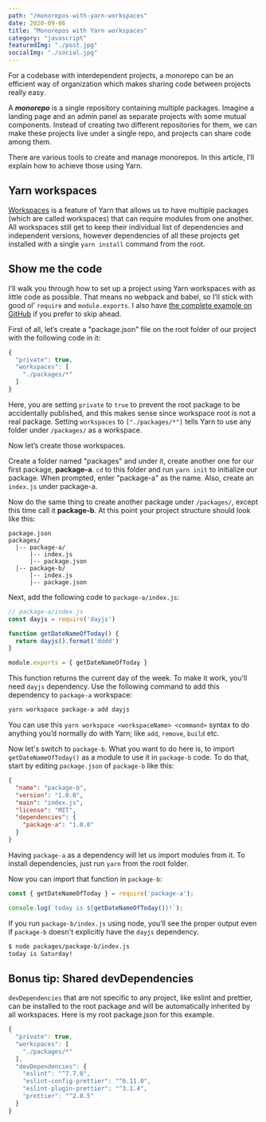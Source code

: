 ```yaml
---
path: "/monorepos-with-yarn-workspaces"
date: 2020-09-06
title: "Monorepos with Yarn workspaces"
category: "javascript"
featuredImg: "./post.jpg"
socialImg: "./social.jpg"
---
```


For a codebase with interdependent projects, a monorepo can be an efficient way of organization which makes sharing code between projects really easy.

A ***monorepo***  is a single repository containing multiple packages. Imagine a landing page and an admin panel as separate projects with some mutual components. Instead of creating two different repositories for them, we can make these projects live under a single repo, and projects can share code among them.

There are various tools to create and manage monorepos. In this article, I’ll explain how to achieve those using Yarn.

## Yarn workspaces  

[Workspaces](https://classic.yarnpkg.com/en/docs/workspaces/) is a feature of Yarn that allows us to have multiple packages (which are called workspaces) that can require modules from one another. All workspaces still get to keep their individual list of dependencies and independent versions, however dependencies of all these projects get installed with a single `yarn install` command from the root.

## Show me the code  

I’ll walk you through how to set up a project using Yarn workspaces with as little code as possible. That means no webpack and babel, so I’ll stick with good ol’ `require` and `module.exports`. I also have [the complete example on GitHub](https://github.com/wunnle/yarn-workspaces-example) if you prefer to skip ahead.

First of all, let’s create a "package.json" file on the root folder of our project with the following code in it:

```js
{
  "private": true,
  "workspaces": [
    "./packages/*"
  ]
}
```
  
Here, you are setting `private` to `true` to prevent the root package to be accidentally published, and this makes sense since workspace root is not a real package. Setting `workspaces` to `["./packages/*"]` tells Yarn to use any folder under `/packages/` as a workspace.

Now let’s create those workspaces.

Create a folder named "packages" and under it, create another one for our first package, **package-a**. `cd` to this folder and run `yarn init` to initialize our package. When prompted, enter "package-a" as the name. Also, create an `index.js` under package-a.

Now do the same thing to create another package under `/packages/`, except this time call it **package-b**. At this point your project structure should look like this:

```
package.json    
packages/
  |-- package-a/  
      |-- index.js  
      |-- package.json  
  |-- package-b/  
      |-- index.js  
      |-- package.json  
```

Next, add the following code to `package-a/index.js`:

```js
// package-a/index.js
const dayjs = require('dayjs')

function getDateNameOfToday() {
  return dayjs().format('dddd')
}

module.exports = { getDateNameOfToday }
```

This function returns the current day of the week. To make it work, you'll need `dayjs` dependency. Use the following command to add this dependency to `package-a` workspace:

```bash
yarn workspace package-a add dayjs
```

You can use this `yarn workspace <workspaceName> <command>` syntax to do anything you’d normally do with Yarn; like `add`, `remove`, `build` etc.

Now let's switch to `package-b`. What you want to do here is, to import `getDateNameOfToday()` as a module to use it in `package-b` code. To do that, start by editing `package.json` of `package-b` like this:

```json
{
  "name": "package-b",
  "version": "1.0.0",
  "main": "index.js",
  "license": "MIT",
  "dependencies": {
    "package-a": "1.0.0"
  }
}
```

Having `package-a` as a dependency will let us import modules from it. To install dependencies, just run `yarn` from the root folder. 

Now you can import that function in `package-b`:

```js
const { getDateNameOfToday } = require('package-a');

console.log(`today is ${getDateNameOfToday()}!`);
```

If you run `package-b/index.js` using node, you’ll see the proper output even if `package-b` doesn't explicitly have the `dayjs` dependency.

```bash
$ node packages/package-b/index.js
today is Saturday!
```


## Bonus tip: Shared devDependencies

`devDependencies` that are not specific to any project, like eslint and prettier, can be installed to the root package and will be automatically inherited by all workspaces. Here is my root package.json for this example.

```js
{
  "private": true,
  "workspaces": [
    "./packages/*"
  ],
  "devDependencies": {
    "eslint": "^7.7.0",
    "eslint-config-prettier": "^6.11.0",
    "eslint-plugin-prettier": "^3.1.4",
    "prettier": "^2.0.5"
  }
}
```

